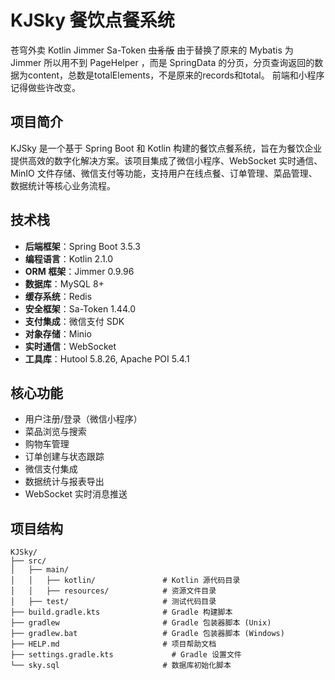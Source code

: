 
# KJSky 餐饮点餐系统
苍穹外卖 Kotlin Jimmer Sa-Token ~~虫豸版~~
由于替换了原来的 Mybatis 为 Jimmer 所以用不到 PageHelper ，而是 SpringData 的分页，分页查询返回的数据为content，总数是totalElements，不是原来的records和total。
前端和小程序记得做些许改变。
## 项目简介
KJSky 是一个基于 Spring Boot 和 Kotlin 构建的餐饮点餐系统，旨在为餐饮企业提供高效的数字化解决方案。该项目集成了微信小程序、WebSocket 实时通信、MinIO 文件存储、微信支付等功能，支持用户在线点餐、订单管理、菜品管理、数据统计等核心业务流程。

## 技术栈
- **后端框架**：Spring Boot 3.5.3
- **编程语言**：Kotlin 2.1.0
- **ORM 框架**：Jimmer 0.9.96
- **数据库**：MySQL 8+
- **缓存系统**：Redis
- **安全框架**：Sa-Token 1.44.0
- **支付集成**：微信支付 SDK
- **对象存储**：Minio
- **实时通信**：WebSocket
- **工具库**：Hutool 5.8.26, Apache POI 5.4.1

## 核心功能
- 用户注册/登录（微信小程序）
- 菜品浏览与搜索
- 购物车管理
- 订单创建与状态跟踪
- 微信支付集成
- 数据统计与报表导出
- WebSocket 实时消息推送

## 项目结构
```
KJSky/
├── src/
│   ├── main/
│   │   ├── kotlin/               # Kotlin 源代码目录
│   │   ├── resources/            # 资源文件目录
│   ├── test/                     # 测试代码目录
├── build.gradle.kts              # Gradle 构建脚本
├── gradlew                       # Gradle 包装器脚本 (Unix)
├── gradlew.bat                   # Gradle 包装器脚本 (Windows)
├── HELP.md                       # 项目帮助文档
├── settings.gradle.kts             # Gradle 设置文件
└── sky.sql                       # 数据库初始化脚本
```
